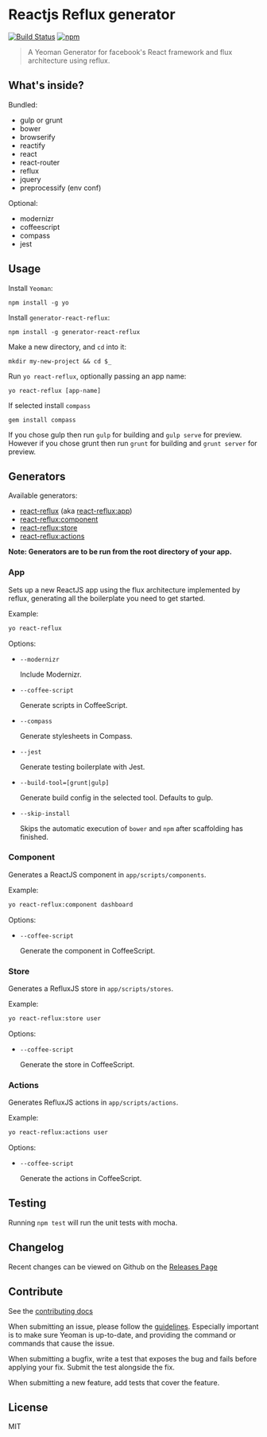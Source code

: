 # Reactjs Reflux generator
[![Build Status](http://img.shields.io/travis/TFaga/generator-react-reflux/master.svg?style=flat)](https://travis-ci.org/TFaga/generator-react-reflux) [![npm](http://img.shields.io/npm/v/generator-react-reflux.svg?style=flat)](https://www.npmjs.com/package/generator-react-reflux)

> A Yeoman Generator for facebook's React framework and flux architecture using reflux.


## What's inside?

Bundled:

* gulp or grunt
* bower
* browserify
* reactify
* react
* react-router
* reflux
* jquery
* preprocessify (env conf)

Optional:

* modernizr
* coffeescript
* compass
* jest

## Usage

Install `Yeoman`:
```
npm install -g yo
```

Install `generator-react-reflux`:
```
npm install -g generator-react-reflux
```

Make a new directory, and `cd` into it:
```
mkdir my-new-project && cd $_
```

Run `yo react-reflux`, optionally passing an app name:
```
yo react-reflux [app-name]
```

If selected install `compass`
```
gem install compass
```

If you chose gulp then run `gulp` for building and `gulp serve` for preview. However if you chose grunt then run `grunt` for building and `grunt server` for preview.

## Generators

Available generators:

* [react-reflux](#app) (aka [react-reflux:app](#app))
* [react-reflux:component](#component)
* [react-reflux:store](#store)
* [react-reflux:actions](#actions)

**Note: Generators are to be run from the root directory of your app.**

### App

Sets up a new ReactJS app using the flux architecture implemented by reflux, generating all the boilerplate you need to get started.

Example:
```bash
yo react-reflux
```

Options:

* `--modernizr`
	
	Include Modernizr.

* `--coffee-script`
	
	Generate scripts in CoffeeScript.

* `--compass`
	
	Generate stylesheets in Compass.

* `--jest`
	
	Generate testing boilerplate with Jest.

* `--build-tool=[grunt|gulp]`
  
	Generate build config in the selected tool. Defaults to gulp.

* `--skip-install`

	Skips the automatic execution of `bower` and `npm` after
	scaffolding has finished.

### Component

Generates a ReactJS component in `app/scripts/components`.

Example:
```bash
yo react-reflux:component dashboard
```

Options:

* `--coffee-script`
  
  Generate the component in CoffeeScript.

### Store

Generates a RefluxJS store in `app/scripts/stores`.

Example:
```bash
yo react-reflux:store user
```

Options:

* `--coffee-script`
  
  Generate the store in CoffeeScript.

### Actions

Generates RefluxJS actions in `app/scripts/actions`.

Example:
```bash
yo react-reflux:actions user
```

Options:

* `--coffee-script`
  
  Generate the actions in CoffeeScript.

## Testing

Running `npm test` will run the unit tests with mocha.

## Changelog

Recent changes can be viewed on Github on the [Releases Page](https://github.com/tfaga/generator-react-reflux/releases)

## Contribute

See the [contributing docs](https://github.com/yeoman/yeoman/blob/master/contributing.md)

When submitting an issue, please follow the [guidelines](https://github.com/yeoman/yeoman/blob/master/contributing.md#issue-submission). Especially important is to make sure Yeoman is up-to-date, and providing the command or commands that cause the issue.

When submitting a bugfix, write a test that exposes the bug and fails before applying your fix. Submit the test alongside the fix.

When submitting a new feature, add tests that cover the feature.

## License

MIT
